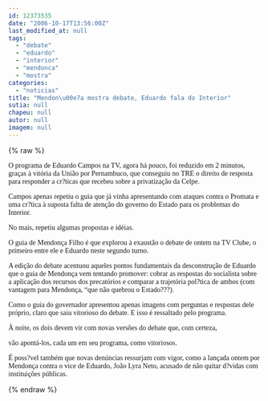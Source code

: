 ```yaml
---
id: 12373535
date: "2006-10-17T13:56:00Z"
last_modified_at: null
tags:
  - "debate"
  - "eduardo"
  - "interior"
  - "mendonca"
  - "mostra"
categories:
  - "noticias"
title: "Mendon\u00e7a mostra debate, Eduardo fala do Interior"
sutia: null
chapeu: null
autor: null
imagem: null
---
```

{% raw %}
<p><P><FONT face=Verdana>O programa de Eduardo Campos na TV, agora há pouco, foi reduzido em 2 minutos, graças à vitória da União por Pernambuco, que conseguiu no TRE o direito de resposta para&nbsp;responder a&nbsp;cr?ticas que recebeu sobre a privatização da Celpe.</FONT></P></p>
<p><P><FONT face=Verdana>Campos apenas repetiu o guia que já vinha apresentando com ataques contra o Promata e uma cr?tica à suposta falta de atenção do governo do Estado para os problemas do Interior.</FONT></P></p>
<p><P><FONT face=Verdana>No mais, repetiu algumas propostas e idéias.</FONT></P></p>
<p><P><FONT face=Verdana>O guia de Mendonça Filho é que explorou à exaustão o debate de ontem na TV Clube, o primeiro entre ele e Eduardo neste segundo turno.</FONT></P></p>
<p><P><FONT face=Verdana>A edição do debate acentuou aqueles pontos fundamentais da desconstrução de Eduardo que o guia de Mendonça vem tentando promover: cobrar as respostas do socialista sobre a aplicação dos recursos dos precatórios e comparar a trajetória pol?tica de ambos (com vantagem para Mendonça, “que não quebrou o Estado???).</FONT></P></p>
<p><P><FONT face=Verdana>Como o guia do governador apresentou apenas imagens com perguntas e respostas dele próprio, claro que saiu vitorioso do debate. E isso é ressaltado pelo programa.</FONT></P></p>
<p><P><FONT face=Verdana>À noite, os dois devem vir com novas versões do debate que, com certeza,</p>
<p> vão apontá-los, cada um em seu programa, como vitoriosos.</FONT></P></p>
<p><P><FONT face=Verdana>É poss?vel também que novas denúncias ressurjam com vigor, como a lançada ontem por Mendonça contra o vice de Eduardo, João Lyra Neto, acusado de não quitar d?vidas com instituições públicas.</FONT></P> </p>
{% endraw %}